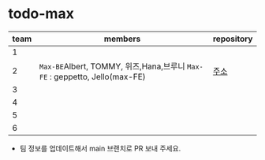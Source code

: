 # todo-max


| team | members                                        | repository                                       |
| ---- | ---------------------------------------------- | ------------------------------------------------ |
| 1    |                                                |                                                  |
| 2    |`Max-BE`Albert, TOMMY, 위즈,Hana,브루니    `Max-FE` : geppetto, Jello(max-FE)                                              |[주소](https://github.com/todolist-team2/todo-max)|
| 3    |  |  |
| 4    |  |  |
| 5    |  |  |
| 6    |  |  |

* 팀 정보를 업데이트해서 main 브랜치로 PR 보내 주세요.
